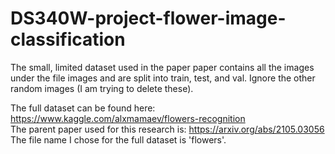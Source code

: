 # DS340W-project-flower-image-classification

The small, limited dataset used in the paper paper contains all the images under the file images and are split into train, test, and val. Ignore the other random images (I am trying to delete these). 

The full dataset can be found here: https://www.kaggle.com/alxmamaev/flowers-recognition  
The parent paper used for this research is: https://arxiv.org/abs/2105.03056 
The file name I chose for the full dataset is 'flowers'. 
